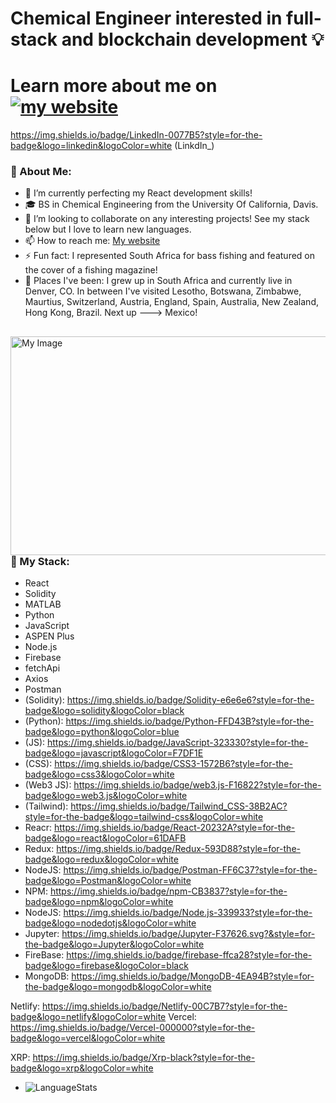 # Chemical Engineer interested in full-stack and blockchain development 💡
# Learn more about me on [![my website](https://img.shields.io/badge/website-000000?style=for-the-badge&logo=About.me&logoColor=white)](https://nicholaskmilligan.com/)
https://img.shields.io/badge/LinkedIn-0077B5?style=for-the-badge&logo=linkedin&logoColor=white (LinkdIn_)

### 🙋 About Me:
- 🌱 I’m currently perfecting my React development skills!
- 🎓 BS in Chemical Engineering from the University Of California, Davis.
- 👯 I’m looking to collaborate on any interesting projects! See my stack below but I love to learn new languages.
- 📫 How to reach me: [My website](https://nicholaskmilligan.com/contact)
- ⚡ Fun fact: I represented South Africa for bass fishing and featured on the cover of a fishing magazine!
- 📍 Places I've been: I grew up in South Africa and currently live in Denver, CO. In between I've visited Lesotho, Botswana, Zimbabwe, Maurtius, Switzerland, Austria, England, Spain, Australia, New Zealand, Hong Kong, Brazil. Next up ---> Mexico!
##

<img align="right" src="https://media.giphy.com/media/lJbot6b2yxvDBfL0bJ/giphy.gif" alt="My Image"  width="600" height="350">

### 📂 My Stack: 
- React
- Solidity
- MATLAB
- Python
- JavaScript
- ASPEN Plus
- Node.js
- Firebase
- fetchApi
- Axios
- Postman
- (Solidity): https://img.shields.io/badge/Solidity-e6e6e6?style=for-the-badge&logo=solidity&logoColor=black
- (Python): https://img.shields.io/badge/Python-FFD43B?style=for-the-badge&logo=python&logoColor=blue
- (JS): https://img.shields.io/badge/JavaScript-323330?style=for-the-badge&logo=javascript&logoColor=F7DF1E
- (CSS): https://img.shields.io/badge/CSS3-1572B6?style=for-the-badge&logo=css3&logoColor=white
- (Web3 JS): https://img.shields.io/badge/web3.js-F16822?style=for-the-badge&logo=web3.js&logoColor=white
- (Tailwind): https://img.shields.io/badge/Tailwind_CSS-38B2AC?style=for-the-badge&logo=tailwind-css&logoColor=white
- Reacr: https://img.shields.io/badge/React-20232A?style=for-the-badge&logo=react&logoColor=61DAFB
- Redux: https://img.shields.io/badge/Redux-593D88?style=for-the-badge&logo=redux&logoColor=white
- NodeJS: https://img.shields.io/badge/Postman-FF6C37?style=for-the-badge&logo=Postman&logoColor=white
- NPM: https://img.shields.io/badge/npm-CB3837?style=for-the-badge&logo=npm&logoColor=white
- NodeJS: https://img.shields.io/badge/Node.js-339933?style=for-the-badge&logo=nodedotjs&logoColor=white
- Jupyter: https://img.shields.io/badge/Jupyter-F37626.svg?&style=for-the-badge&logo=Jupyter&logoColor=white
- FireBase: https://img.shields.io/badge/firebase-ffca28?style=for-the-badge&logo=firebase&logoColor=black
- MongoDB: https://img.shields.io/badge/MongoDB-4EA94B?style=for-the-badge&logo=mongodb&logoColor=white

Netlify: https://img.shields.io/badge/Netlify-00C7B7?style=for-the-badge&logo=netlify&logoColor=white
Vercel: https://img.shields.io/badge/Vercel-000000?style=for-the-badge&logo=vercel&logoColor=white

XRP: https://img.shields.io/badge/Xrp-black?style=for-the-badge&logo=xrp&logoColor=white

- ![LanguageStats](https://github-readme-stats.vercel.app/api/top-langs/?username=NicMilli)
